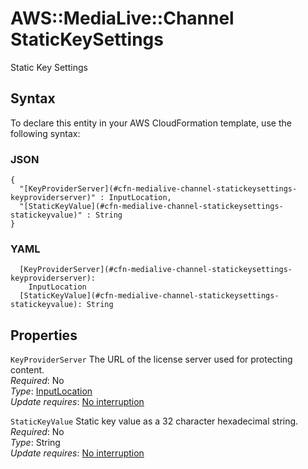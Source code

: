 # AWS::MediaLive::Channel StaticKeySettings<a name="aws-properties-medialive-channel-statickeysettings"></a>

Static Key Settings

## Syntax<a name="aws-properties-medialive-channel-statickeysettings-syntax"></a>

To declare this entity in your AWS CloudFormation template, use the following syntax:

### JSON<a name="aws-properties-medialive-channel-statickeysettings-syntax.json"></a>

```
{
  "[KeyProviderServer](#cfn-medialive-channel-statickeysettings-keyproviderserver)" : InputLocation,
  "[StaticKeyValue](#cfn-medialive-channel-statickeysettings-statickeyvalue)" : String
}
```

### YAML<a name="aws-properties-medialive-channel-statickeysettings-syntax.yaml"></a>

```
  [KeyProviderServer](#cfn-medialive-channel-statickeysettings-keyproviderserver): 
    InputLocation
  [StaticKeyValue](#cfn-medialive-channel-statickeysettings-statickeyvalue): String
```

## Properties<a name="aws-properties-medialive-channel-statickeysettings-properties"></a>

`KeyProviderServer`  <a name="cfn-medialive-channel-statickeysettings-keyproviderserver"></a>
The URL of the license server used for protecting content\.  
*Required*: No  
*Type*: [InputLocation](aws-properties-medialive-channel-inputlocation.md)  
*Update requires*: [No interruption](https://docs.aws.amazon.com/AWSCloudFormation/latest/UserGuide/using-cfn-updating-stacks-update-behaviors.html#update-no-interrupt)

`StaticKeyValue`  <a name="cfn-medialive-channel-statickeysettings-statickeyvalue"></a>
Static key value as a 32 character hexadecimal string\.  
*Required*: No  
*Type*: String  
*Update requires*: [No interruption](https://docs.aws.amazon.com/AWSCloudFormation/latest/UserGuide/using-cfn-updating-stacks-update-behaviors.html#update-no-interrupt)